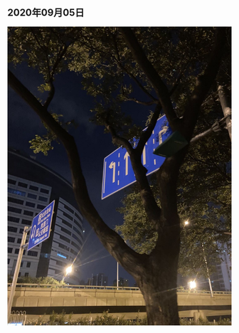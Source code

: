 ## 2020年09月05日

<div class="img-wrapper">
    <img src="img/2020.09.05.jpg" class="width-fifty" />
</div>
